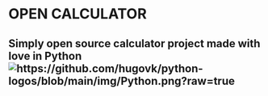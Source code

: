 # OPEN CALCULATOR
## Simply open source calculator project made with love in Python <img src="https://fontawesome.com/0f23f63d-61ae-4ca4-a5c1-f9ec9446e70b" alt="https://github.com/hugovk/python-logos/blob/main/img/Python.png?raw=true">
